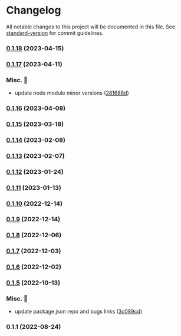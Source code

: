 # Changelog

All notable changes to this project will be documented in this file. See [standard-version](https://github.com/conventional-changelog/standard-version) for commit guidelines.

### [0.1.18](https://github.com/carbon-design-system/carbon-platform/compare/eslint-plugin-carbon-platform@0.1.17...eslint-plugin-carbon-platform@0.1.18) (2023-04-15)

### [0.1.17](https://github.com/carbon-design-system/carbon-platform/compare/eslint-plugin-carbon-platform@0.1.16...eslint-plugin-carbon-platform@0.1.17) (2023-04-11)


### Misc. 🔮

* update node module minor versions ([281688d](https://github.com/carbon-design-system/carbon-platform/commit/281688deeefd949e78df6d9f903a6b8092ebd947))

### [0.1.16](https://github.com/carbon-design-system/carbon-platform/compare/eslint-plugin-carbon-platform@0.1.15...eslint-plugin-carbon-platform@0.1.16) (2023-04-08)

### [0.1.15](https://github.com/carbon-design-system/carbon-platform/compare/eslint-plugin-carbon-platform@0.1.14...eslint-plugin-carbon-platform@0.1.15) (2023-03-18)

### [0.1.14](https://github.com/carbon-design-system/carbon-platform/compare/eslint-plugin-carbon-platform@0.1.13...eslint-plugin-carbon-platform@0.1.14) (2023-02-08)

### [0.1.13](https://github.com/carbon-design-system/carbon-platform/compare/eslint-plugin-carbon-platform@0.1.12...eslint-plugin-carbon-platform@0.1.13) (2023-02-07)

### [0.1.12](https://github.com/carbon-design-system/carbon-platform/compare/eslint-plugin-carbon-platform@0.1.11...eslint-plugin-carbon-platform@0.1.12) (2023-01-24)

### [0.1.11](https://github.com/carbon-design-system/carbon-platform/compare/eslint-plugin-carbon-platform@0.1.10...eslint-plugin-carbon-platform@0.1.11) (2023-01-13)

### [0.1.10](https://github.com/carbon-design-system/carbon-platform/compare/eslint-plugin-carbon-platform@0.1.9...eslint-plugin-carbon-platform@0.1.10) (2022-12-14)

### [0.1.9](https://github.com/carbon-design-system/carbon-platform/compare/eslint-plugin-carbon-platform@0.1.8...eslint-plugin-carbon-platform@0.1.9) (2022-12-14)

### [0.1.8](https://github.com/carbon-design-system/carbon-platform/compare/eslint-plugin-carbon-platform@0.1.7...eslint-plugin-carbon-platform@0.1.8) (2022-12-06)

### [0.1.7](https://github.com/carbon-design-system/carbon-platform/compare/eslint-plugin-carbon-platform@0.1.6...eslint-plugin-carbon-platform@0.1.7) (2022-12-03)

### [0.1.6](https://github.com/carbon-design-system/carbon-platform/compare/eslint-plugin-carbon-platform@0.1.5...eslint-plugin-carbon-platform@0.1.6) (2022-12-02)

### [0.1.5](https://github.com/carbon-design-system/carbon-platform/compare/eslint-plugin-carbon-platform@0.1.1...eslint-plugin-carbon-platform@0.1.5) (2022-10-13)


### Misc. 🔮

* update package.json repo and bugs links ([3c089cd](https://github.com/carbon-design-system/carbon-platform/commit/3c089cdde1ddde2a3b9f750680755c4253bfcae2))

### 0.1.1 (2022-08-24)

